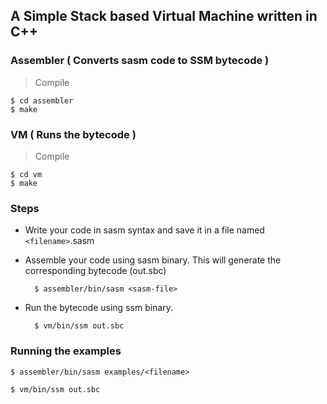 ## A Simple Stack based Virtual Machine written in C++

### Assembler ( Converts sasm code to SSM bytecode )

> Compile

    $ cd assembler
    $ make

### VM ( Runs the bytecode )

> Compile

    $ cd vm
    $ make


### Steps

* Write your code in sasm syntax and save it in a file named `<filename>`.sasm

* Assemble your code using sasm binary. This will generate the corresponding bytecode (out.sbc)

        $ assembler/bin/sasm <sasm-file>

* Run the bytecode using ssm binary.

        $ vm/bin/ssm out.sbc


### Running the examples

    $ assembler/bin/sasm examples/<filename>

    $ vm/bin/ssm out.sbc